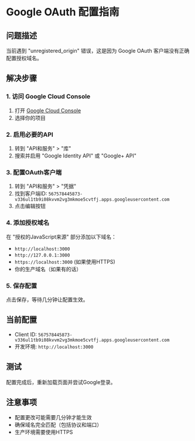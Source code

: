 # Google OAuth 配置指南

## 问题描述
当前遇到 "unregistered_origin" 错误，这是因为 Google OAuth 客户端没有正确配置授权域名。

## 解决步骤

### 1. 访问 Google Cloud Console
1. 打开 [Google Cloud Console](https://console.cloud.google.com/)
2. 选择你的项目

### 2. 启用必要的API
1. 转到 "API和服务" > "库"
2. 搜索并启用 "Google Identity API" 或 "Google+ API"

### 3. 配置OAuth客户端
1. 转到 "API和服务" > "凭据"
2. 找到客户端ID: `567578445873-v336ul1tb9i08kvvm2vg3mkmoe5cvtfj.apps.googleusercontent.com`
3. 点击编辑按钮

### 4. 添加授权域名
在 "授权的JavaScript来源" 部分添加以下域名：
- `http://localhost:3000`
- `http://127.0.0.1:3000`
- `https://localhost:3000` (如果使用HTTPS)
- 你的生产域名（如果有的话）

### 5. 保存配置
点击保存，等待几分钟让配置生效。

## 当前配置
- Client ID: `567578445873-v336ul1tb9i08kvvm2vg3mkmoe5cvtfj.apps.googleusercontent.com`
- 开发环境: `http://localhost:3000`

## 测试
配置完成后，重新加载页面并尝试Google登录。

## 注意事项
- 配置更改可能需要几分钟才能生效
- 确保域名完全匹配（包括协议和端口）
- 生产环境需要使用HTTPS